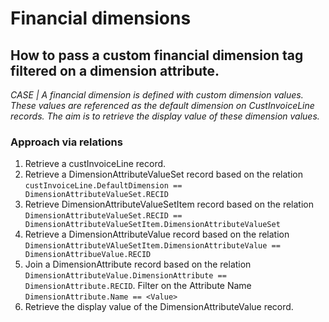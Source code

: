# Financial dimensions

## How to pass a custom financial dimension tag filtered on a dimension attribute.

*CASE | A financial dimension is defined with custom dimension values. These values are referenced as the default dimension on CustInvoiceLine records. The aim is to retrieve the display value of these dimension values.*

### Approach via relations

1. Retrieve a custInvoiceLine record.
2. Retrieve a DimensionAttributeValueSet record based on the relation `custInvoiceLine.DefaultDimension == DimensionAttributeValueSet.RECID`
3. Retrieve DimensionAttributeValueSetItem record based on the relation `DimensionAttributeValueSet.RECID == DimensionAttributeValueSetItem.DimensionAttributeValueSet`
4. Retrieve a DimensionAttributeValue record based on the relation `DimensionAttributeVAlueSetItem.DimensionAttributeValue == DimensionAttribueValue.RECID`
5. Join a DimensionAttribute record based on the relation `DimensionAttributeValue.DimensionAttribute == DimensionAttribute.RECID`. Filter on the Attribute Name `DimensionAttribute.Name == <Value>` 
6. Retrieve the display value of the DimensionAttributeValue record.